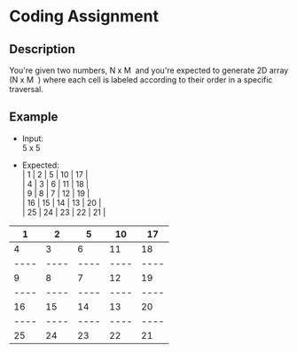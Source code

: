 # Coding Assignment
## Description
You're given two numbers, ​N x M ​ and you're expected to generate 2D array (​N x M ​ ) where each cell is labeled according to their order in a specific traversal.

## Example
* Input:  
5 x 5 

* Expected:  
| 1  | 2  | 5  | 10  | 17  |  
| 4  | 3  | 6  | 11  | 18  |  
| 9  | 8  | 7  | 12  | 19  |  
| 16  | 15  | 14  | 13  | 20  |  
| 25  | 24  | 23  | 22  | 21  |  
  
  
| 1  | 2  | 5  | 10 | 17 |  
|----|----|----|----|----|  
| 4  | 3  | 6  | 11 | 18 |  
|----|----|----|----|----|  
| 9  | 8  | 7  | 12 | 19 |  
|----|----|----|----|----|  
| 16 | 15 | 14 | 13 | 20 |  
|----|----|----|----|----|  
| 25 | 24 | 23 | 22 | 21 |  

 
